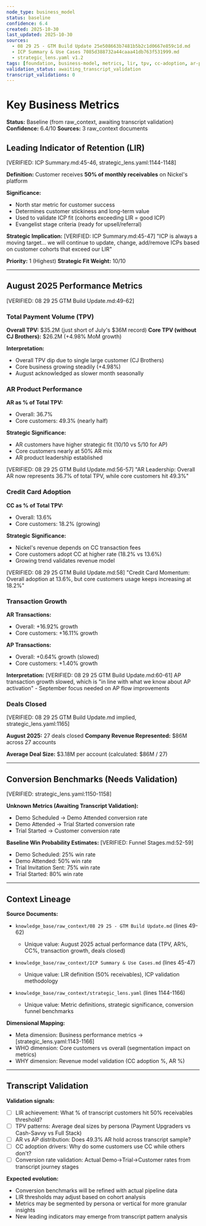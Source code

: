 ```yaml
---
node_type: business_model
status: baseline
confidence: 6.4
created: 2025-10-30
last_updated: 2025-10-30
sources:
  - 08 29 25 - GTM Build Update 25e508663b7481b5b2c1d0667e859c1d.md
  - ICP Summary & Use Cases 7085d388732a44caaa41db763f531999.md
  - strategic_lens.yaml v1.2
tags: [foundation, business-model, metrics, lir, tpv, cc-adoption, ar-percentage]
validation_status: awaiting_transcript_validation
transcript_validations: 0
---
```


# Key Business Metrics

**Status:** Baseline (from raw_context, awaiting transcript validation)
**Confidence:** 6.4/10
**Sources:** 3 raw_context documents

## Leading Indicator of Retention (LIR)

[VERIFIED: ICP Summary.md:45-46, strategic_lens.yaml:1144-1148]

**Definition:** Customer receives **50% of monthly receivables** on Nickel's platform

**Significance:**
- North star metric for customer success
- Determines customer stickiness and long-term value
- Used to validate ICP fit (cohorts exceeding LIR = good ICP)
- Evangelist stage criteria (ready for upsell/referral)

**Strategic Implication:**
[VERIFIED: ICP Summary.md:45-47] "ICP is always a moving target... we will continue to update, change, add/remove ICPs based on customer cohorts that exceed our LIR"

**Priority:** 1 (Highest)
**Strategic Fit Weight:** 10/10

---

## August 2025 Performance Metrics

[VERIFIED: 08 29 25 GTM Build Update.md:49-62]

### Total Payment Volume (TPV)

**Overall TPV:** $35.2M (just short of July's $36M record)
**Core TPV (without CJ Brothers):** $26.2M (+4.98% MoM growth)

**Interpretation:**
- Overall TPV dip due to single large customer (CJ Brothers)
- Core business growing steadily (+4.98%)
- August acknowledged as slower month seasonally

### AR Product Performance

**AR as % of Total TPV:**
- Overall: 36.7%
- Core customers: 49.3% (nearly half)

**Strategic Significance:**
- AR customers have higher strategic fit (10/10 vs 5/10 for AP)
- Core customers nearly at 50% AR mix
- AR product leadership established

[VERIFIED: 08 29 25 GTM Build Update.md:56-57] "AR Leadership: Overall AR now represents 36.7% of total TPV, while core customers hit 49.3%"

### Credit Card Adoption

**CC as % of Total TPV:**
- Overall: 13.6%
- Core customers: 18.2% (growing)

**Strategic Significance:**
- Nickel's revenue depends on CC transaction fees
- Core customers adopt CC at higher rate (18.2% vs 13.6%)
- Growing trend validates revenue model

[VERIFIED: 08 29 25 GTM Build Update.md:58] "Credit Card Momentum: Overall adoption at 13.6%, but core customers usage keeps increasing at 18.2%"

### Transaction Growth

**AR Transactions:**
- Overall: +16.92% growth
- Core customers: +16.11% growth

**AP Transactions:**
- Overall: +0.64% growth (slowed)
- Core customers: +1.40% growth

**Interpretation:**
[VERIFIED: 08 29 25 GTM Build Update.md:60-61] AP transaction growth slowed, which is "in line with what we know about AP activation" - September focus needed on AP flow improvements

### Deals Closed

[VERIFIED: 08 29 25 GTM Build Update.md implied, strategic_lens.yaml:1165]

**August 2025:** 27 deals closed
**Company Revenue Represented:** $86M across 27 accounts

**Average Deal Size:** $3.18M per account (calculated: $86M / 27)

---

## Conversion Benchmarks (Needs Validation)

[VERIFIED: strategic_lens.yaml:1150-1158]

**Unknown Metrics (Awaiting Transcript Validation):**
- Demo Scheduled → Demo Attended conversion rate
- Demo Attended → Trial Started conversion rate
- Trial Started → Customer conversion rate

**Baseline Win Probability Estimates:**
[VERIFIED: Funnel Stages.md:52-59]
- Demo Scheduled: 25% win rate
- Demo Attended: 50% win rate
- Trial Invitation Sent: 75% win rate
- Trial Started: 80% win rate

---

## Context Lineage

**Source Documents:**
- `knowledge_base/raw_context/08 29 25 - GTM Build Update.md` (lines 49-62)
  - Unique value: August 2025 actual performance data (TPV, AR%, CC%, transaction growth, deals closed)

- `knowledge_base/raw_context/ICP Summary & Use Cases.md` (lines 45-47)
  - Unique value: LIR definition (50% receivables), ICP validation methodology

- `knowledge_base/raw_context/strategic_lens.yaml` (lines 1144-1166)
  - Unique value: Metric definitions, strategic significance, conversion funnel benchmarks

**Dimensional Mapping:**
- Meta dimension: Business performance metrics → [strategic_lens.yaml:1143-1166]
- WHO dimension: Core customers vs overall (segmentation impact on metrics)
- WHY dimension: Revenue model validation (CC adoption %, AR %)

---

## Transcript Validation

**Validation signals:**
- [ ] LIR achievement: What % of transcript customers hit 50% receivables threshold?
- [ ] TPV patterns: Average deal sizes by persona (Payment Upgraders vs Cash-Savvy vs Full Stack)
- [ ] AR vs AP distribution: Does 49.3% AR hold across transcript sample?
- [ ] CC adoption drivers: Why do some customers use CC while others don't?
- [ ] Conversion rate validation: Actual Demo→Trial→Customer rates from transcript journey stages

**Expected evolution:**
- Conversion benchmarks will be refined with actual pipeline data
- LIR thresholds may adjust based on cohort analysis
- Metrics may be segmented by persona or vertical for more granular insights
- New leading indicators may emerge from transcript pattern analysis

